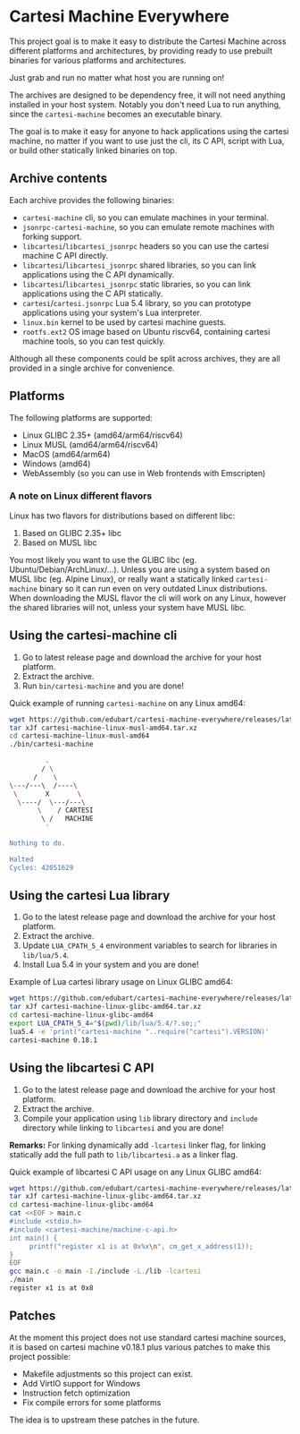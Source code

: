 # Cartesi Machine Everywhere

This project goal is to make it easy to distribute the Cartesi Machine
across different platforms and architectures,
by providing ready to use prebuilt binaries for various platforms and architectures.

Just grab and run no matter what host you are running on!

The archives are designed to be dependency free, it will not need anything installed in your host system. Notably you don't need Lua to run anything, since the `cartesi-machine` becomes an executable binary.

The goal is to make it easy for anyone to hack applications using the cartesi machine,
no matter if you want to use just the cli, its C API, script with Lua, or build other statically linked binaries on top.

## Archive contents

Each archive provides the following binaries:

- `cartesi-machine` cli, so you can emulate machines in your terminal.
- `jsonrpc-cartesi-machine`, so you can emulate remote machines with forking support.
- `libcartesi`/`libcartesi_jsonrpc` headers so you can use the cartesi machine C API directly.
- `libcartesi`/`libcartesi_jsonrpc` shared libraries, so you can link applications using the C API dynamically.
- `libcartesi`/`libcartesi_jsonrpc` static libraries, so you can link applications using the C API statically.
- `cartesi`/`cartesi.jsonrpc` Lua 5.4 library, so you can prototype applications using your system's Lua interpreter.
- `linux.bin` kernel to be used by cartesi machine guests.
- `rootfs.ext2` OS image based on Ubuntu riscv64, containing cartesi machine tools, so you can test quickly.

Although all these components could be split across archives,
they are all provided in a single archive for convenience.

## Platforms

The following platforms are supported:

- Linux GLIBC 2.35+ (amd64/arm64/riscv64)
- Linux MUSL (amd64/arm64/riscv64)
- MacOS (amd64/arm64)
- Windows (amd64)
- WebAssembly (so you can use in Web frontends with Emscripten)

### A note on Linux different flavors

Linux has two flavors for distributions based on different libc:

1. Based on GLIBC 2.35+ libc
2. Based on MUSL libc

You most likely you want to use the GLIBC libc (eg. Ubuntu/Debian/ArchLinux/...).
Unless you are using a system based on MUSL libc (eg. Alpine Linux),
or really want a statically linked `cartesi-machine` binary so it can run
even on very outdated Linux distributions.
When downloading the MUSL flavor the cli will work on any Linux,
however the shared libraries will not, unless your system have MUSL libc.

## Using the cartesi-machine cli

1. Go to latest release page and download the archive for your host platform.
2. Extract the archive.
3. Run `bin/cartesi-machine` and you are done!

Quick example of running `cartesi-machine` on any Linux amd64:

```sh
wget https://github.com/edubart/cartesi-machine-everywhere/releases/latest/download/cartesi-machine-linux-musl-amd64.tar.xz
tar xJf cartesi-machine-linux-musl-amd64.tar.xz
cd cartesi-machine-linux-musl-amd64
./bin/cartesi-machine

         .
        / \
      /    \
\---/---\  /----\
 \       X       \
  \----/  \---/---\
       \    / CARTESI
        \ /   MACHINE
         '

Nothing to do.

Halted
Cycles: 42051629
```

## Using the cartesi Lua library

1. Go to the latest release page and download the archive for your host platform.
2. Extract the archive.
3. Update `LUA_CPATH_5_4` environment variables to search for libraries in `lib/lua/5.4`.
4. Install Lua 5.4 in your system and you are done!

Example of Lua cartesi library usage on Linux GLIBC amd64:

```sh
wget https://github.com/edubart/cartesi-machine-everywhere/releases/latest/download/cartesi-machine-linux-glibc-amd64.tar.xz
tar xJf cartesi-machine-linux-glibc-amd64.tar.xz
cd cartesi-machine-linux-glibc-amd64
export LUA_CPATH_5_4="$(pwd)/lib/lua/5.4/?.so;;"
lua5.4 -e 'print("cartesi-machine "..require("cartesi").VERSION)'
cartesi-machine 0.18.1
```

## Using the libcartesi C API

1. Go to the latest release page and download the archive for your host platform.
2. Extract the archive.
3. Compile your application using `lib` library directory and `include` directory while linking to `libcartesi` and you are done!

**Remarks:** For linking dynamically add `-lcartesi` linker flag, for linking statically add the full path to `lib/libcartesi.a` as a linker flag.

Quick example of libcartesi C API usage on any Linux GLIBC amd64:

```sh
wget https://github.com/edubart/cartesi-machine-everywhere/releases/latest/download/cartesi-machine-linux-glibc-amd64.tar.xz
tar xJf cartesi-machine-linux-glibc-amd64.tar.xz
cd cartesi-machine-linux-glibc-amd64
cat <<EOF > main.c
#include <stdio.h>
#include <cartesi-machine/machine-c-api.h>
int main() {
     printf("register x1 is at 0x%x\n", cm_get_x_address(1));
}
EOF
gcc main.c -o main -I./include -L./lib -lcartesi
./main
register x1 is at 0x8
```

## Patches

At the moment this project does not use standard cartesi machine sources,
it is based on cartesi machine v0.18.1 plus various patches to make this project possible:

- Makefile adjustments so this project can exist.
- Add VirtIO support for Windows
- Instruction fetch optimization
- Fix compile errors for some platforms

The idea is to upstream these patches in the future.

